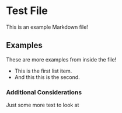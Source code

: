 # Test File

This is an example Markdown file!

## Examples

These are more examples from inside the file!

 - This is the first list item.
 - And this this is the second.

### Additional Considerations

Just some more text to look at
